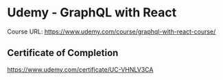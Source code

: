# Udemy - GraphQL with React

Course URL: https://www.udemy.com/course/graphql-with-react-course/

## Certificate of Completion

https://www.udemy.com/certificate/UC-VHNLV3CA
